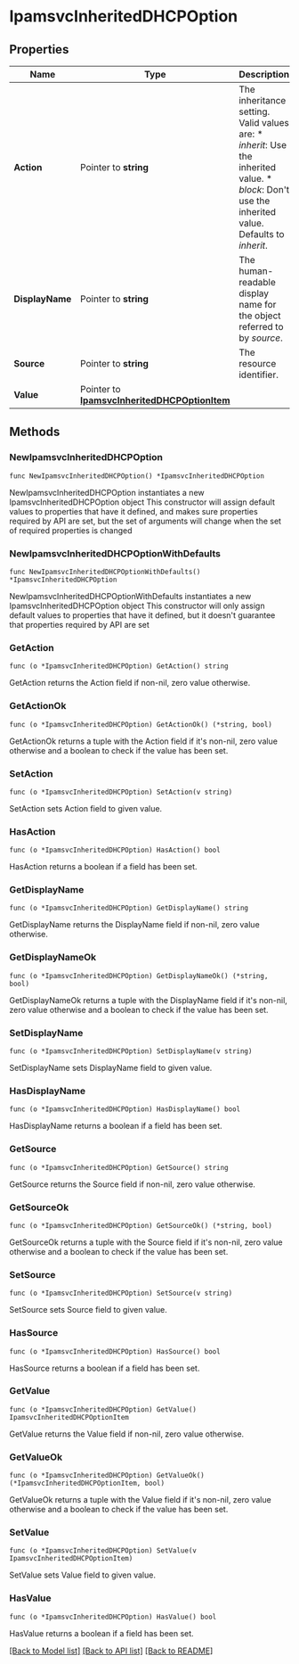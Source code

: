 # IpamsvcInheritedDHCPOption

## Properties

Name | Type | Description | Notes
------------ | ------------- | ------------- | -------------
**Action** | Pointer to **string** | The inheritance setting.  Valid values are: * _inherit_: Use the inherited value. * _block_: Don&#39;t use the inherited value.  Defaults to _inherit_. | [optional] 
**DisplayName** | Pointer to **string** | The human-readable display name for the object referred to by _source_. | [optional] [readonly] 
**Source** | Pointer to **string** | The resource identifier. | [optional] [readonly] 
**Value** | Pointer to [**IpamsvcInheritedDHCPOptionItem**](IpamsvcInheritedDHCPOptionItem.md) |  | [optional] 

## Methods

### NewIpamsvcInheritedDHCPOption

`func NewIpamsvcInheritedDHCPOption() *IpamsvcInheritedDHCPOption`

NewIpamsvcInheritedDHCPOption instantiates a new IpamsvcInheritedDHCPOption object
This constructor will assign default values to properties that have it defined,
and makes sure properties required by API are set, but the set of arguments
will change when the set of required properties is changed

### NewIpamsvcInheritedDHCPOptionWithDefaults

`func NewIpamsvcInheritedDHCPOptionWithDefaults() *IpamsvcInheritedDHCPOption`

NewIpamsvcInheritedDHCPOptionWithDefaults instantiates a new IpamsvcInheritedDHCPOption object
This constructor will only assign default values to properties that have it defined,
but it doesn't guarantee that properties required by API are set

### GetAction

`func (o *IpamsvcInheritedDHCPOption) GetAction() string`

GetAction returns the Action field if non-nil, zero value otherwise.

### GetActionOk

`func (o *IpamsvcInheritedDHCPOption) GetActionOk() (*string, bool)`

GetActionOk returns a tuple with the Action field if it's non-nil, zero value otherwise
and a boolean to check if the value has been set.

### SetAction

`func (o *IpamsvcInheritedDHCPOption) SetAction(v string)`

SetAction sets Action field to given value.

### HasAction

`func (o *IpamsvcInheritedDHCPOption) HasAction() bool`

HasAction returns a boolean if a field has been set.

### GetDisplayName

`func (o *IpamsvcInheritedDHCPOption) GetDisplayName() string`

GetDisplayName returns the DisplayName field if non-nil, zero value otherwise.

### GetDisplayNameOk

`func (o *IpamsvcInheritedDHCPOption) GetDisplayNameOk() (*string, bool)`

GetDisplayNameOk returns a tuple with the DisplayName field if it's non-nil, zero value otherwise
and a boolean to check if the value has been set.

### SetDisplayName

`func (o *IpamsvcInheritedDHCPOption) SetDisplayName(v string)`

SetDisplayName sets DisplayName field to given value.

### HasDisplayName

`func (o *IpamsvcInheritedDHCPOption) HasDisplayName() bool`

HasDisplayName returns a boolean if a field has been set.

### GetSource

`func (o *IpamsvcInheritedDHCPOption) GetSource() string`

GetSource returns the Source field if non-nil, zero value otherwise.

### GetSourceOk

`func (o *IpamsvcInheritedDHCPOption) GetSourceOk() (*string, bool)`

GetSourceOk returns a tuple with the Source field if it's non-nil, zero value otherwise
and a boolean to check if the value has been set.

### SetSource

`func (o *IpamsvcInheritedDHCPOption) SetSource(v string)`

SetSource sets Source field to given value.

### HasSource

`func (o *IpamsvcInheritedDHCPOption) HasSource() bool`

HasSource returns a boolean if a field has been set.

### GetValue

`func (o *IpamsvcInheritedDHCPOption) GetValue() IpamsvcInheritedDHCPOptionItem`

GetValue returns the Value field if non-nil, zero value otherwise.

### GetValueOk

`func (o *IpamsvcInheritedDHCPOption) GetValueOk() (*IpamsvcInheritedDHCPOptionItem, bool)`

GetValueOk returns a tuple with the Value field if it's non-nil, zero value otherwise
and a boolean to check if the value has been set.

### SetValue

`func (o *IpamsvcInheritedDHCPOption) SetValue(v IpamsvcInheritedDHCPOptionItem)`

SetValue sets Value field to given value.

### HasValue

`func (o *IpamsvcInheritedDHCPOption) HasValue() bool`

HasValue returns a boolean if a field has been set.


[[Back to Model list]](../README.md#documentation-for-models) [[Back to API list]](../README.md#documentation-for-api-endpoints) [[Back to README]](../README.md)


